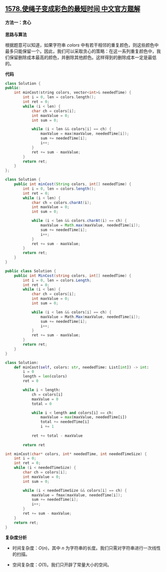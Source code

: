 ## [1578.使绳子变成彩色的最短时间 中文官方题解](https://leetcode.cn/problems/minimum-time-to-make-rope-colorful/solutions/100000/bi-mian-zhong-fu-zi-mu-de-zui-xiao-shan-chu-chen-4)

#### 方法一：贪心

**思路与算法**

根据题意可以知道，如果字符串 $\textit{colors}$ 中有若干相邻的重复颜色，则这些颜色中最多只能保留一个。因此，我们可以采取贪心的策略：在这一系列重复颜色中，我们保留删除成本最高的颜色，并删除其他颜色。这样得到的删除成本一定是最低的。

**代码**

```C++ [sol1-C++]
class Solution {
public:
    int minCost(string colors, vector<int>& neededTime) {
        int i = 0, len = colors.length();
        int ret = 0;
        while (i < len) {
            char ch = colors[i];
            int maxValue = 0;
            int sum = 0;

            while (i < len && colors[i] == ch) {
                maxValue = max(maxValue, neededTime[i]);
                sum += neededTime[i];
                i++;
            }
            ret += sum - maxValue;
        }
        return ret;
    }
};
```

```Java [sol1-Java]
class Solution {
    public int minCost(String colors, int[] neededTime) {
        int i = 0, len = colors.length();
        int ret = 0;
        while (i < len) {
            char ch = colors.charAt(i);
            int maxValue = 0;
            int sum = 0;

            while (i < len && colors.charAt(i) == ch) {
                maxValue = Math.max(maxValue, neededTime[i]);
                sum += neededTime[i];
                i++;
            }
            ret += sum - maxValue;
        }
        return ret;
    }
}
```

```C# [sol1-C#]
public class Solution {
    public int MinCost(string colors, int[] neededTime) {
        int i = 0, len = colors.Length;
        int ret = 0;
        while (i < len) {
            char ch = colors[i];
            int maxValue = 0;
            int sum = 0;

            while (i < len && colors[i] == ch) {
                maxValue = Math.Max(maxValue, neededTime[i]);
                sum += neededTime[i];
                i++;
            }
            ret += sum - maxValue;
        }
        return ret;
    }
}
```

```Python [sol1-Python3]
class Solution:
    def minCost(self, colors: str, neededTime: List[int]) -> int:
        i = 0
        length = len(colors)
        ret = 0

        while i < length:
            ch = colors[i]
            maxValue = 0
            total = 0

            while i < length and colors[i] == ch:
                maxValue = max(maxValue, neededTime[i])
                total += neededTime[i]
                i += 1
            
            ret += total - maxValue
        
        return ret
```

```C [sol1-C]
int minCost(char* colors, int* neededTime, int neededTimeSize) {
    int i = 0;
    int ret = 0;
    while (i < neededTimeSize) {
        char ch = colors[i];
        int maxValue = 0;
        int sum = 0;

        while (i < neededTimeSize && colors[i] == ch) {
            maxValue = fmax(maxValue, neededTime[i]);
            sum += neededTime[i];
            i++;
        }
        ret += sum - maxValue;
    }
    return ret;
}
```

**复杂度分析**

- 时间复杂度：$O(n)$，其中 $n$ 为字符串的长度。我们只需对字符串进行一次线性的扫描。

- 空间复杂度：$O(1)$。我们只开辟了常量大小的空间。